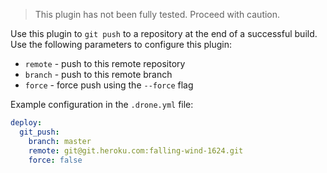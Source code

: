> This plugin has not been fully tested. Proceed with caution.

Use this plugin to `git push` to a repository at the end of a successful build. Use the following parameters to configure this plugin:

* `remote` - push to this remote repository
* `branch` - push to this remote branch
* `force` - force push using the `--force` flag

Example configuration in the `.drone.yml` file:

```yaml
deploy:
  git_push:
    branch: master
    remote: git@git.heroku.com:falling-wind-1624.git
    force: false
```
